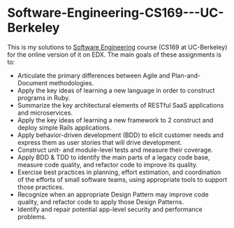 # Software-Engineering-CS169---UC-Berkeley
This is my solutions to [Software Engineering](https://www.edx.org/professional-certificate/berkeleyx-mastering-agile-development-of-software-as-a-service) course (CS169 at UC-Berkeley) for the online version of it on EDX.
The main goals of these assignments is to:
* Articulate the primary differences between Agile and Plan-and-Document methodologies.
* Apply the key ideas of learning a new language in order to construct programs in Ruby.
* Summarize the key architectural elements of RESTful SaaS applications and microservices.
* Apply the key ideas of learning a new framework to 2 construct and deploy simple Rails applications.
* Apply behavior-driven development (BDD) to elicit customer needs and express them as user stories that will drive development.
* Construct unit- and module-level tests and measure their coverage.
* Apply BDD & TDD to identify the main parts of a legacy code base, measure code quality, and refactor code to improve its quality.
* Exercise best practices in planning, effort estimation, and coordination of the efforts of small software teams, using appropriate tools to support those practices.
* Recognize when an appropriate Design Pattern may improve code quality, and refactor code to apply those Design Patterns.
* Identify and repair potential app-level security and performance problems.

